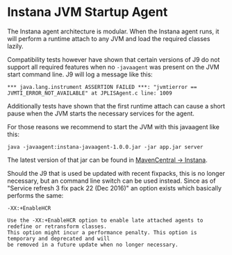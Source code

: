 # Instana JVM Startup Agent

The Instana agent architecture is modular. When the Instana agent runs, it will
perform a runtime attach to any JVM and load the required classes lazily.

Compatibility tests however have shown that certain versions of J9 do not
support all required features when no `-javaagent` was present on the JVM start
command line. J9 will log a message like this:

    *** java.lang.instrument ASSERTION FAILED ***: "jvmtierror == JVMTI_ERROR_NOT_AVAILABLE" at JPLISAgent.c line: 1009

Additionally tests have shown that the first runtime attach can cause a short
pause when the JVM starts the necessary services for the agent.

For those reasons we recommend to start the JVM with this javaagent like this:

`java -javaagent:instana-javaagent-1.0.0.jar -jar app.jar server`

The latest version of that jar can be found in [MavenCentral -> Instana](http://central.maven.org/maven2/com/instana/instana-javaagent/).

Should the J9 that is used be updated with recent fixpacks, this is no longer necessary, but an command line switch can be used instead. Since as of "Service refresh 3 fix pack 22 (Dec 2016)" an option exists which basically performs the same:

`-XX:+EnableHCR`

```
Use the -XX:+EnableHCR option to enable late attached agents to redefine or retransform classes. 
This option might incur a performance penalty. This option is temporary and deprecated and will
be removed in a future update when no longer necessary.
```
